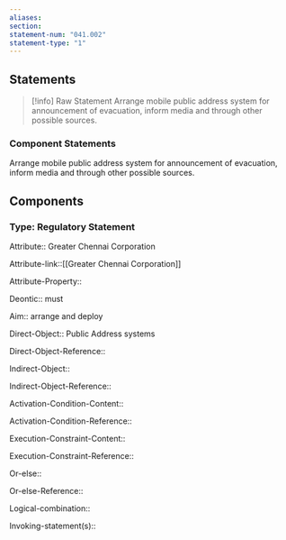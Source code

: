 ```yaml
---
aliases: 
section: 
statement-num: "041.002"
statement-type: "1"
---
```

## Statements 
> [!info] Raw Statement
> Arrange mobile public address system for announcement of evacuation, inform media and through other possible sources.  
> 

### Component Statements
Arrange mobile public address system for announcement of evacuation, inform media and through other possible sources.  
## Components
### Type: Regulatory Statement
Attribute:: Greater Chennai Corporation

Attribute-link::[[Greater Chennai Corporation]]

Attribute-Property::


Deontic:: must


Aim:: arrange and deploy


Direct-Object:: Public Address systems

Direct-Object-Reference:: 


Indirect-Object::

Indirect-Object-Reference:: 


Activation-Condition-Content::

Activation-Condition-Reference:: 


Execution-Constraint-Content::

Execution-Constraint-Reference:: 


Or-else::

Or-else-Reference:: 


Logical-combination::


Invoking-statement(s)::
